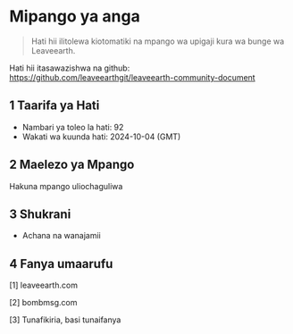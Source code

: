 # Mipango ya anga

>Hati hii ilitolewa kiotomatiki na mpango wa upigaji kura wa bunge wa Leaveearth.

Hati hii itasawazishwa na github: https://github.com/leaveearthgit/leaveearth-community-document

## 1 Taarifa ya Hati

- Nambari ya toleo la hati: 92
- Wakati wa kuunda hati: 2024-10-04 (GMT)

## 2 Maelezo ya Mpango

Hakuna mpango uliochaguliwa

## 3 Shukrani
* Achana na wanajamii

## 4 Fanya umaarufu
[1] leaveearth.com

[2] bombmsg.com

[3] Tunafikiria, basi tunaifanya